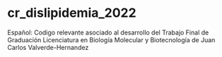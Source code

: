 # cr_dislipidemia_2022
Español: Codigo relevante asociado al desarrollo del Trabajo Final de Graduación Licenciatura en Biología Molecular y Biotecnología de Juan Carlos Valverde-Hernandez
